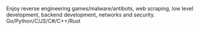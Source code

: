 Enjoy reverse engineering games/malware/antibots, web scraping, low level development, backend development, networks and security.
Go/Python/C/JS/C#/C++/Rust

